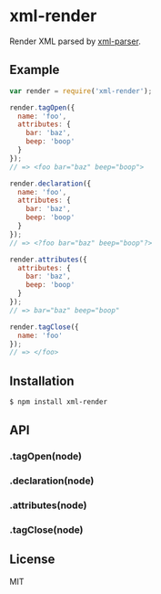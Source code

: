 
# xml-render

  Render XML parsed by [xml-parser](https://npmjs.org/package/xml-parser).

## Example

```js
var render = require('xml-render');

render.tagOpen({
  name: 'foo',
  attributes: {
    bar: 'baz',
    beep: 'boop'
  }
});
// => <foo bar="baz" beep="boop">

render.declaration({
  name: 'foo',
  attributes: {
    bar: 'baz',
    beep: 'boop'
  }
});
// => <?foo bar="baz" beep="boop"?>

render.attributes({
  attributes: {
    bar: 'baz',
    beep: 'boop'
  }
});
// => bar="baz" beep="boop"

render.tagClose({
  name: 'foo'
});
// => </foo>
```

## Installation

```bash
$ npm install xml-render
```

## API

### .tagOpen(node)
### .declaration(node)
### .attributes(node)
### .tagClose(node)

## License

  MIT

